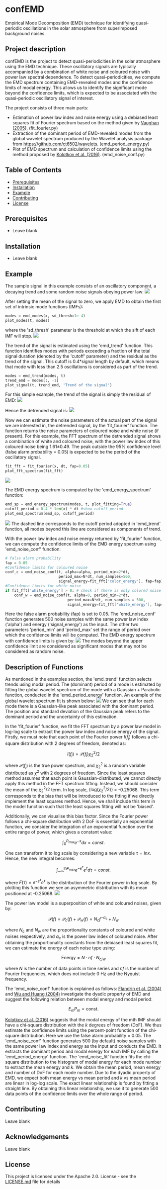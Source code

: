 # confEMD
Empirical Mode Decomposition (EMD) technique for identifying quasi-periodic oscillations in the solar atmosphere from superimposed background noises.

## Project description
confEMD is the project to detect quasi-periodicities in the solar atmosphere using the EMD technique. These oscillatory signals are typically accompanied by a combination of white noise and coloured noise with power law spectral dependence. To detect quasi-periodicities, we compute the EMD spectrum containing EMD-revealed modes and the confidence limits of modal energy. This allows us to identify the significant mode beyond the confidence limits, which is expected to be associated with the quasi-periodic oscillatory signal of interest.

The project consists of three main parts:
- Estimation of power law index and noise energy using a debiased least squares fit of Fourier spectrum based on the method given by [Vaughan (2005)](https://doi.org/10.1051/0004-6361:20041453). (fit_fourier.py)
- Extraction of the dominant period of EMD-revealed modes from the global wavelet spectrum produced by the Wavelet analysis package from https://github.com/ct6502/wavelets. (emd_period_energy.py)
- Plot of EMD spectrum and calculation of confidence limits using the method proposed by [Kolotkov et al. (2016)](https://doi.org/10.1051/0004-6361/201628306). (emd_noise_conf.py)


## Table of Contents
- [Prerequisites](#prerequisites)
- [Installation](#installation)
- [Example](#example)
- [Contributing](#contributing)
- [License](#license)

## Prerequisites
- Leave blank

## Installation
 - Leave blank

## Example
The sample signal in this example consists of an oscillatory component, a decaying trend and some random noise signals obeying power law:
![](./use-case/input_signal.png)

After setting the mean of the signal to zero, we apply EMD to obtain the first set of intrinsic mode functions (IMFs):
```python
modes = emd_modes(x, sd_thresh=1e-4)
plot_modes(t, modes)
```
where the 'sd_thresh' parameter is the threshold at which the sift of each IMF will stop. 
![](./use-case/1st_EMD.png)

The trend of the signal is estimated using the 'emd_trend' function. This function identifies modes with periods exceeding a fraction of the total signal duration (denoted by the 'cutoff' parameter) and the residual as the trend of the signal. This cutoff is 0.4*signal length by default, which means that mode with less than 2.5 oscillations is considered as part of the trend. 
```python
modes = emd_trend(modes, t)
trend_emd = modes[:, -1]
plot_signal(t, trend_emd, 'Trend of the signal')
```
For this simple example, the trend of the signal is simply the residual of EMD:
![](./use-case/trend_signal.png)

Hence the detrended signal is:
![](./use-case/detrended_signal.png)

Now we can estimate the noise parameters of the actual part of the signal we are interested in, the detrended signal, by the 'fit_fourier' function. The function returns the noise parameters of coloured noise and white noise (if present). For this example, the FFT spectrum of the detrended signal shows a combination of white and coloured noise, with the power law index of this coloured noise being 1.61±0.49. The peak outside the 95% confidence level (false alarm probability = 0.05) is expected to be the period of the oscillatory signal.
```python
fit_fft = fit_fourier(x, dt, fap=0.05)
plot_fft_spectrum(fit_fft)
```
![](./use-case/FFT_spectrum.png)

The EMD energy spectrum is computed by the 'emd_energy_spectrum' function:
```python
emd_sp = emd_energy_spectrum(modes, t, plot_fitting=True)
cutoff_period = 0.4 * len(x) * dt #show cutoff period
plot_emd_spectrum(emd_sp, cutoff_period)
```
![](./use-case/emd_spectrum.png)
The dashed line corresponds to the cutoff period adopted in 'emd_trend' function, all modes beyond this line are considered as components of trend.

With the power law index and noise energy returned by 'fit_fourier' function, we can compute the confidence limits of the EMD energy spectrum using 'emd_noise_conf' function:
```python
# false alarm probability
fap = 0.05
#Confidence limits for coloured noise
conf_c = emd_noise_conf(t, alpha=alpha, period_min=2*dt, 
                        period_max=N*dt, num_samples=500, 
                        signal_energy=fit_fft['color_energy'], fap=fap)
#Confidence limits for white noise
if fit_fft['white_energy'] > 0: # check if there is only colored noise model
    conf_w = emd_noise_conf(t, alpha=0, period_min=2*dt,
                            period_max=N*dt, num_samples = 500, 
                            signal_energy=fit_fft['white_energy'], fap=fap)
```
Here the false alarm probability (fap) is set to 0.05. The 'emd_noise_conf' function generates 500 noise samples with the same power law index ('alpha') and energy ('signal_energy') as the input. The other two parameters 'period_min' and 'period_max' set the range of period over which the confidence limits will be computed. The EMD energy spectrum with confidence limits is given by:
![](./use-case/emd_spectrum_with_conf.png)
The modes beyond the upper confidence limit are considered as significant modes that may not be considered as random noise.

## Description of Functions 
As mentioned in the examples section, the 'emd_trend' function selects trends using modal period. The (dominant) period of a mode is estimated by fitting the global wavelet spectrum of the mode with a Gaussian + Parabolic function, conducted in the 'emd_period_energy' function. An example of the global wavelet spectrum fit is shown below:
![](./use-case/fit_mode.png)
We can see that for each mode there is a Gaussian-like peak associated with the dominant period. The position and standard deviation of the Gaussian peak refers to the dominant period and the uncertainty of this estimation.

In the 'fit_fourier' function, we fit the FFT spectrum by a power law model in log-log scale to extract the power law index and noise energy of the signal. Firstly, we must note that each point of the Fourier power $I(f_{j})$ follows a chi-square distribution with 2 degrees of freedom, denoted as:
```math
I(f_{j}) = \mathcal{P}(f_{j}) \chi_{2}^{2}/2
```
where $\mathcal{P}(f_{j})$ is the true power spectrum, and $\chi_{2}^{2}$ is a random variable distributed as $\chi^{2}$ with 2 degrees of freedom. Since the least squares method assumes that each point is Gaussian-distributed, we cannot directly apply this method in the FFT spectrum fitting. Instead, we should consider the mean of the $\chi_{2}^{2}/2$ term. In log scale, $\left\langle \mathrm{log}(\chi^{2}_{2}/2) \right\rangle$ = -0.25068. This term corresponds to the bias that will be introduced to the fitting if we directly implement the least squares method. Hence, we shall include this term in the model function such that the least squares fitting will not be 'biased'.

Additionally, we can visualise this bias factor. Since the Fourier power follows a chi-square distribution with 2 DoF is essentially an exponential function, we consider the integration of an exponential function over the entire range of power, which gives a constant value:
```math
\int_{0}^{P_{\mathrm{max}}} e^{-x} dx = const.
```
One can transform it to log scale by considering a new variable $τ = lnx$. Hence, the new integral becomes:
```math
\int_{-\infty}^{\mathrm{ln} P_{\mathrm{max}}} e^{-e^{\tau}} e^{\tau} d\tau = const.
```
where $F(\tau) = e^{-e^{\tau}} e^{\tau}$ is the distribution of the Fourier power in log scale. By plotting this function we see an asymmetric distribution with its mean positioned at -0.25068.
![](./use-case/bias_visualisation.png)

The power law model is a superposition of white and coloured noises, given by:
```math
 \mathcal{P}(f) = \mathcal{P}_{c}(f) + \mathcal{P}_{w}(f) = N_{c} f^{-\alpha_{c}} + N_{w}
```
where $N_{c}$ and $N_{w}$ are the proportionality constants of coloured and white noises respectively, and $\alpha_{c}$ is the power law index of coloured noise. After obtaining the proportionality constants from the debiased least squares fit, we can estimate the energy of each noise type using:
```math
\text{Energy} = N \cdot nf \cdot N_{c/w} 
```
where $N$ is the number of data points in time series and $nf$ is the number of Fourier frequencies, which does not include 0 Hz and the Nyquist frequency.

The 'emd_noise_conf' function is explained as follows:
[Flandrin et al. (2004)](https://ieeexplore.ieee.org/document/1261951) and [Wu and Huang (2004)](https://royalsocietypublishing.org/doi/10.1098/rspa.2003.1221) investigate the dyadic property of EMD and suggest the following relation between modal energy and modal period:
```math
E_{m}P_{m} = \text{const.}
```
[Kolotkov et al. (2016)](https://doi.org/10.1051/0004-6361/201628306) suggests that the modal energy of the mth IMF should have a chi-square distribution with the $k$ degrees of freedom (DoF). We thus estimate the confidence limits using the percent-point function of the chi-square distribution. Here we use the false alarm probability = 0.05. The 'emd_noise_conf' function generates 500 (by default) noise samples with the same power law index and energy as the input and conducts the EMD. It extracts the dominant period and modal energy for each IMF by calling the 'emd_period_energy' function. The 'emd_noise_fit' function fits the chi-square distribution to the histogram of modal energy for each mode number to extract the mean energy and $k$. We obtain the mean period, mean energy and number of DoF for each mode number. Due to the dyadic property of EMD, we expect both mean energy vs mean period and $k$ vs mean period are linear in log-log scale. The exact linear relationship is found by fitting a straight line. By obtaining this linear relationship, we use it to generate 500 data points of the confidence limits over the whole range of period.

## Contributing
Leave blank

## Acknowledgements
Leave blank

## License
This project is licensed under the Apache 2.0. License - see the [LICENSE.md](./LICENSE) file for details


